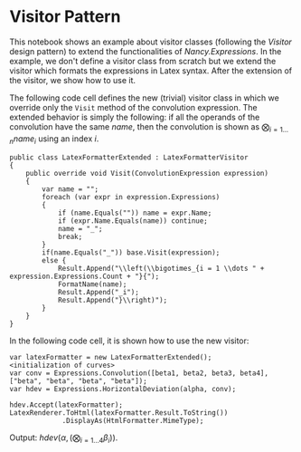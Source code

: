 # Visitor Pattern

This notebook shows an example about visitor classes (following the _Visitor_ design pattern) to extend the functionalities of _Nancy.Expressions_.
In the example, we don't define a visitor class from scratch but we extend the visitor which formats the expressions in Latex syntax.
After the extension of the visitor, we show how to use it.

The following code cell defines the new (trivial) visitor class in which we override only the `Visit` method of the convolution expression.
The extended behavior is simply the following: if all the operands of the convolution have the same $name$, then the convolution is shown as $\bigotimes_{i = 1 \dots n}{name_i}$ using an index $i$.

```
public class LatexFormatterExtended : LatexFormatterVisitor
{
    public override void Visit(ConvolutionExpression expression)
    {
        var name = "";
        foreach (var expr in expression.Expressions)
        {
            if (name.Equals("")) name = expr.Name;
            if (expr.Name.Equals(name)) continue;
            name = "_";
            break;
        }
        if(name.Equals("_")) base.Visit(expression);
        else {        
            Result.Append("\\left(\\bigotimes_{i = 1 \\dots " + expression.Expressions.Count + "}{");
            FormatName(name);
            Result.Append("_i");
            Result.Append("}\\right)");
        }
    }
}
```

In the following code cell, it is shown how to use the new visitor:

```
var latexFormatter = new LatexFormatterExtended();
<initialization of curves>
var conv = Expressions.Convolution([beta1, beta2, beta3, beta4], ["beta", "beta", "beta", "beta"]);
var hdev = Expressions.HorizontalDeviation(alpha, conv);

hdev.Accept(latexFormatter);
LatexRenderer.ToHtml(latexFormatter.Result.ToString())
             .DisplayAs(HtmlFormatter.MimeType);
```

Output: $hdev\left(\alpha, \left(\bigotimes_{i = 1 \dots 4}{\beta_i}\right)\right)$.